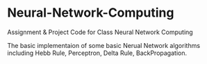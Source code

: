 # Neural-Network-Computing
Assignment &amp; Project Code for Class Neural Network Computing

The basic implementaion of some basic Nerual Network algorithms including Hebb Rule, Perceptron, Delta Rule, BackPropagation.
